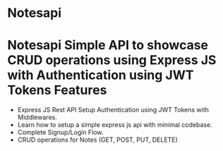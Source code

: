 # Notesapi
# Notesapi Simple API to showcase CRUD operations using Express JS with Authentication using JWT Tokens   Features 
* Express JS Rest API Setup Authentication using JWT Tokens with Middlewares.
* Learn how to setup a simple express js api with minimal codebase.
* Complete Signup/Login Flow.
* CRUD operations for Notes (GET, POST, PUT, DELETE)
